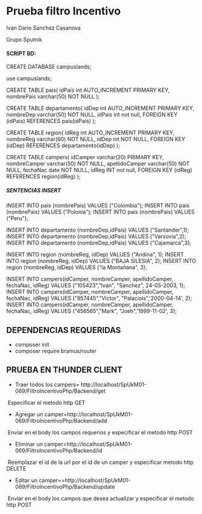 # Prueba filtro Incentivo

Ivan Dario Sanchez Casanova

Grupo Sputnik



#### SCRIPT BD:

CREATE DATABASE campuslands;

use campuslands;

CREATE TABLE pais(
idPais int AUTO_INCREMENT PRIMARY KEY,
nombrePais varchar(50) NOT NULL
);

CREATE TABLE departamento(
idDep int AUTO_INCREMENT PRIMARY KEY,
nombreDep varchar(50) NOT NULL,
idPais int not null,
FOREIGN KEY (idPais) REFERENCES pais(idPais)
);

CREATE TABLE region(
idReg int AUTO_INCREMENT PRIMARY KEY,
nombreReg varchar(60) NOT NULL,
idDep int NOT NULL,
FOREIGN KEY (idDep) REFERENCES departamento(idDep)
);

CREATE TABLE campers(
idCamper varchar(20) PRIMARY KEY,
nombreCamper varchar(50) NOT NULL,
apellidoCamper varchar(50) NOT NULL,
fechaNac date NOT NULL,
idReg INT not null,
FOREIGN KEY (idReg) REFERENCES region(idReg)
);

##### SENTENCIAS INSERT 

INSERT INTO pais (nombrePais) VALUES ("Colombia");
INSERT INTO pais (nombrePais) VALUES ("Polonia");
INSERT INTO pais (nombrePais) VALUES ("Peru");

INSERT INTO departamento (nombreDep,idPais) VALUES ("Santander",1);
INSERT INTO departamento (nombreDep,idPais) VALUES ("Varsovia",2);
INSERT INTO departamento (nombreDep,idPais) VALUES ("Cajamarca",3);

INSERT INTO region (nombreReg, idDep) VALUES ("Andina", 1);
INSERT INTO region (nombreReg, idDep) VALUES ("BAJA SILESIA", 2);
INSERT INTO region (nombreReg, idDep) VALUES ("la Montañana", 3);

INSERT INTO campers(idCamper, nombreCamper, apellidoCamper, fechaNac, idReg) VALUES ("105423","Ivan", "Sanchez", 24-05-2003, 1);
INSERT INTO campers(idCamper, nombreCamper, apellidoCamper, fechaNac, idReg) VALUES ("957445","Victor", "Palaciois",'2000-04-14', 2);
INSERT INTO campers(idCamper, nombreCamper, apellidoCamper, fechaNac, idReg) VALUES ("456565","Mark", "Joeh",'1999-11-02', 3);



## DEPENDENCIAS REQUERIDAS

- composer init
- composer require bramus/router



## PRUEBA EN THUNDER CLIENT

- Traer todos los campers= http://localhost/SpUkM01-069/FiltroIncentivoPhp/Backend/get

​		Especificar el metodo http GET

- Agregar un camper=http://localhost/SpUkM01-069/FiltroIncentivoPhp/Backend/add

​	   Enviar en el body los campos requerios y especificar el metodo http POST

- Eliminar un camper=http://localhost/SpUkM01-069/FiltroIncentivoPhp/Backend/id

​	   Reemplazar el id de la url por el id de un camper y especificar metodo http DELETE

- Editar un camper==http://localhost/SpUkM01-069/FiltroIncentivoPhp/Backend/update

​       Enviar en el body los campos que desea actualizar y especificar el metodo http POST